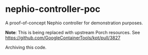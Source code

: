 # nephio-controller-poc
A proof-of-concept Nephio controller for demonstration purposes.

**Note**: This is being replaced with upstream Porch resources.
See https://github.com/GoogleContainerTools/kpt/pull/3827

Archiving this code.
